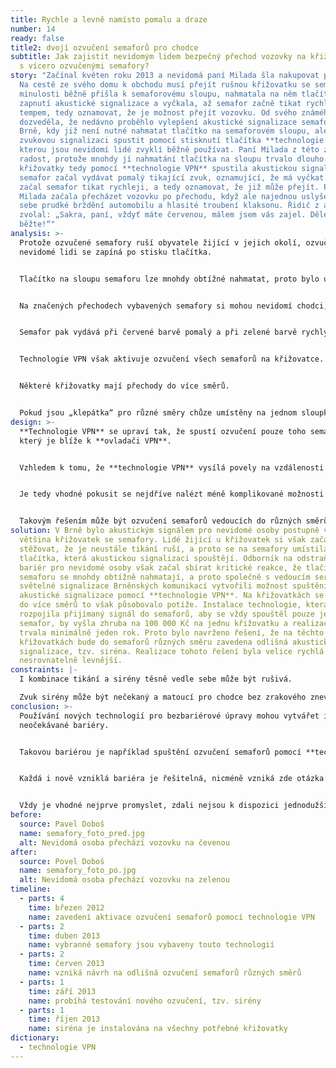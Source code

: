 ```yaml
---
title: Rychle a levně namísto pomalu a draze
number: 14
ready: false
title2: dvojí ozvučení semaforů pro chodce
subtitle: Jak zajistit nevidomým lidem bezpečný přechod vozovky na křižovatkách
  s vícero ozvučenými semafory?
story: "Začínal květen roku 2013 a nevidomá paní Milada šla nakupovat potraviny.
  Na cestě ze svého domu k obchodu musí přejít rušnou křižovatku se semafory. V
  minulosti běžně přišla k semaforovému sloupu, nahmatala na něm tlačítko pro
  zapnutí akustické signalizace a vyčkala, až semafor začně tikat rychlejším
  tempem, tedy oznamovat, že je možnost přejít vozovku. Od svého známého se
  dozveděla, že nedávno proběhlo vylepšení akustické signalizace semaforů v
  Brně, kdy již není nutné nahmatat tlačítko na semaforovém sloupu, ale je možné
  zvukovou signalizaci spustit pomocí stisknutí tlačítka **technologie VPN**,
  kterou jsou nevidomí lidé zvyklí běžně používat. Paní Milada z této změny měla
  radost, protože mnohdy jí nahmatání tlačítka na sloupu trvalo dlouho. U
  křižovatky tedy pomocí **technologie VPN** spustila akustickou signalizaci a
  semafor začal vydávat pomalý tikající zvuk, oznamující, že má vyčkat. Brzy
  začal semafor tikat rychleji, a tedy oznamovat, že již může přejít. Paní
  Milada začala přecházet vozovku po přechodu, když ale najednou uslyšela vedle
  sebe prudké brždění automobilu a hlasité troubení klaksonu. Řidič z auta
  zvolal: „Sakra, paní, vždyť máte červenou, málem jsem vás zajel. Dělejte,
  běžte!“"
analysis: >-
  Protože ozvučené semafory ruší obyvatele žijící v jejich okolí, ozvučení pro
  nevidomé lidi se zapíná po stisku tlačítka.


  Tlačítko na sloupu semaforu lze mnohdy obtížné nahmatat, proto bylo umožněno spouštět ozvučení pomocí **technologie VPN**.


  Na značených přechodech vybavených semafory si mohou nevidomí chodci, pomocí technologie VPN, aktivovat akustickou signalizaci.


  Semafor pak vydává při červené barvě pomalý a při zelené barvě rychlý „klepající“ zvuk.


  Technologie VPN však aktivuje ozvučení všech semaforů na křižovatce.


  Některé křižovatky mají přechody do více směrů.


  Pokud jsou „klepátka“ pro různé směry chůze umístěny na jednom sloupku nebo jsou sloupky semaforů blízko u sebe, pak je velice obtížné rozlišit, který semafor zrovna klepe rychle pro přecházení a který pomalu pro čekání.
design: >-
  **Technologie VPN** se upraví tak, že spustí ozvučení pouze toho semaforu,
  který je blíže k **ovladači VPN**.


  Vzhledem k tomu, že **technologie VPN** vysílá povely na vzdálenosti desítek metrů, může být toto řešení technologicky komplikované a tak i nákladné.


  Je tedy vhodné pokusit se nejdříve nalézt méně komplikované možnosti řešení. 


  Takovým řešením může být ozvučení semaforů vedoucích do různých směrů odlišnými zvuky.
solution: V Brně bylo akustickým signálem pro nevidomé osoby postupně vybavena
  většina křižovatek se semafory. Lidé žijící u křižovatek si však začali
  stěžovat, že je neustále tikání ruší, a proto se na semafory umístila
  tlačítka, která akustickou signalizaci spouštějí. Odborník na odstraňování
  bariér pro nevidomé osoby však začal sbírat kritické reakce, že tlačítka na
  semaforu se mnohdy obtížně nahmatají, a proto společně s vedoucím servisu
  světelné signalizace Brněnských komunikací vytvořili možnost spuštění
  akustické signalizace pomocí **technologie VPN**. Na křižovatkách se semafory
  do více směrů to však působovalo potíže. Instalace technologie, která by
  rozpojila přijímaný signál do semaforů, aby se vždy spouštěl pouze jeden
  semafor, by vyšla zhruba na 100 000 Kč na jednu křižovatku a realizace by
  trvala minimálně jeden rok. Proto bylo navrženo řešení, že na těchto
  křižovatkách bude do semaforů různých směru zavedena odlišná akustická
  signalizace, tzv. siréna. Realizace tohoto řešení byla velice rychlá a
  nesrovnatelně levnější.
constraints: |-
  I kombinace tikání a sirény těsně vedle sebe může být rušivá.

  Zvuk sirény může být nečekaný a matoucí pro chodce bez zrakového znevýhodnění.
conclusion: >-
  Používání nových technologií pro bezbariérové úpravy mohou vytvářet i nové
  neočekávané bariéry.


  Takovou bariérou je například spuštění ozvučení semaforů pomocí **technologie VPN** do více směrů najednou.


  Každá i nově vzniklá bariéra je řešitelná, nicméně vzniká zde otázka po smysluplnosti a finančních nákladech tohoto řešení.


  Vždy je vhodné nejprve promyslet, zdali nejsou k dispozici jednodužší, účelnější a levnější řešení.
before:
  source: Pavel Doboš
  name: semafory_foto_pred.jpg
  alt: Nevidomá osoba přechází vozovku na čevenou
after:
  source: Povel Doboš
  name: semafory_foto_po.jpg
  alt: Nevidomá osoba přechází vozovku na zelenou
timeline:
  - parts: 4
    time: březen 2012
    name: zavedení aktivace ozvučení semaforů pomocí technologie VPN
  - parts: 2
    time: duben 2013
    name: vybranné semafory jsou vybaveny touto technologií
  - parts: 2
    time: červen 2013
    name: vzniká návrh na odlišná ozvučení semaforů různých směrů
  - parts: 1
    time: září 2013
    name: probíhá testování nového ozvučení, tzv. sirény
  - parts: 1
    time: říjen 2013
    name: siréna je instalována na všechny potřebné křižovatky
dictionary:
  - technologie VPN
---
```

